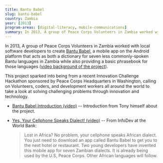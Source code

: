 ```yaml
---
title: Bantu Babel
slug: bantu-babel
country: Zambia
year: [2013]
program-areas: [digital-literacy, mobile-communications]
summary: In 2013, A group of Peace Corps Volunteers in Zambia worked with local software developers to create [Bantu Babel](https://play.google.com/store/apps/details?id=com.bongohive.rhok.apps.bantubabel), a mobile app on the Android platform that acts as both a dictionary for seven less commonly-spoken Bantu languages in Zambia while also providing a basic phrasebook for those languages ([video background of the project](http://www.youtube.com/watch?v=auaaI3h5fms)).
---
```


In 2013, A group of Peace Corps Volunteers in Zambia worked with local software developers to create [Bantu Babel](https://play.google.com/store/apps/details?id=com.bongohive.rhok.apps.bantubabel), a mobile app on the Android platform that acts as both a dictionary for seven less commonly-spoken Bantu languages in Zambia while also providing a basic phrasebook for those languages ([video background of the project](http://www.youtube.com/watch?v=auaaI3h5fms)).

This project sparked into being from a recent Innovation Challenge Hackathon sponsored by Peace Corps Headquarters in Washington, calling on Volunteers, coders, and development workers all around the world to take a look at solving challenging problems through innovation and technology.

- [Bantu Babel Introduction (video)](https://www.youtube.com/watch?v=auaaI3h5fms) -- Introduction from Tony himself about the project.

- [Yes, Your Cellphone Speaks Dialect! (video)](https://www.youtube.com/watch?v=Ryl9-p0di7o) -- From InfoDev at the World Bank:

	> Lost in Africa? No problem, your cellphone speaks African dialect. You just need to download an app called Bantu Babel to get you to the next hotel or restaurant. Two young developers have invented this mobile app for seven Zambian dialects. It is already being used by the U.S, Peace Corps. Other African languages will follow.

